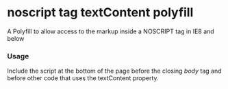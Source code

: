 noscript tag textContent polyfill
===============================

A Polyfill to allow access to the markup inside a NOSCRIPT tag in IE8 and below

### Usage ###

Include the script at the bottom of the page before the closing _body_ tag and before other code that uses the textContent property.